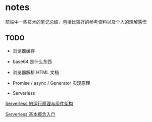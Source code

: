# notes

前端中一些技术的笔记总结，包括比较好的参考资料以及个人的理解感悟

## TODO

* 浏览器缓存
* base64 是什么东西
* 浏览器解析 HTML 文档
* Promise / async / Generator 实现原理

* Serverless

[Serverless 的运行原理与组件架构](https://zhuanlan.zhihu.com/p/79214097)

[Serverless 基本概念入门](https://zhuanlan.zhihu.com/p/78250791)
